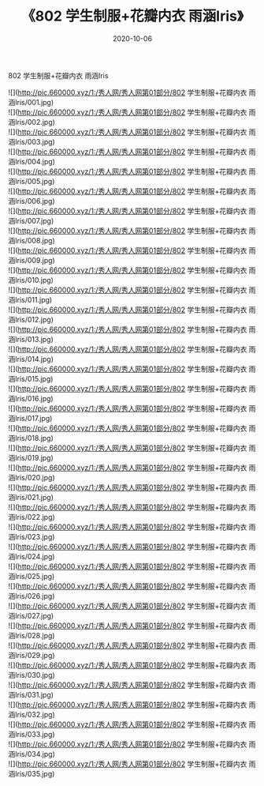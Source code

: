 ﻿---
layout: post
title:  《802 学生制服+花瓣内衣 雨涵Iris》
date:   2020-10-06
img: http://pic.660000.xyz/1:/秀人网/秀人网第01部分/802 学生制服+花瓣内衣 雨涵Iris/000.jpg
categories: [美女, 清纯, 唯美]
---

802 学生制服+花瓣内衣 雨涵Iris

  ![](http://pic.660000.xyz/1:/秀人网/秀人网第01部分/802 学生制服+花瓣内衣 雨涵Iris/001.jpg) <br> ![](http://pic.660000.xyz/1:/秀人网/秀人网第01部分/802 学生制服+花瓣内衣 雨涵Iris/002.jpg) <br> ![](http://pic.660000.xyz/1:/秀人网/秀人网第01部分/802 学生制服+花瓣内衣 雨涵Iris/003.jpg) <br> ![](http://pic.660000.xyz/1:/秀人网/秀人网第01部分/802 学生制服+花瓣内衣 雨涵Iris/004.jpg) <br> ![](http://pic.660000.xyz/1:/秀人网/秀人网第01部分/802 学生制服+花瓣内衣 雨涵Iris/005.jpg) <br> ![](http://pic.660000.xyz/1:/秀人网/秀人网第01部分/802 学生制服+花瓣内衣 雨涵Iris/006.jpg) <br> ![](http://pic.660000.xyz/1:/秀人网/秀人网第01部分/802 学生制服+花瓣内衣 雨涵Iris/007.jpg) <br> ![](http://pic.660000.xyz/1:/秀人网/秀人网第01部分/802 学生制服+花瓣内衣 雨涵Iris/008.jpg) <br> ![](http://pic.660000.xyz/1:/秀人网/秀人网第01部分/802 学生制服+花瓣内衣 雨涵Iris/009.jpg) <br> ![](http://pic.660000.xyz/1:/秀人网/秀人网第01部分/802 学生制服+花瓣内衣 雨涵Iris/010.jpg) <br> ![](http://pic.660000.xyz/1:/秀人网/秀人网第01部分/802 学生制服+花瓣内衣 雨涵Iris/011.jpg) <br> ![](http://pic.660000.xyz/1:/秀人网/秀人网第01部分/802 学生制服+花瓣内衣 雨涵Iris/012.jpg) <br> ![](http://pic.660000.xyz/1:/秀人网/秀人网第01部分/802 学生制服+花瓣内衣 雨涵Iris/013.jpg) <br> ![](http://pic.660000.xyz/1:/秀人网/秀人网第01部分/802 学生制服+花瓣内衣 雨涵Iris/014.jpg) <br> ![](http://pic.660000.xyz/1:/秀人网/秀人网第01部分/802 学生制服+花瓣内衣 雨涵Iris/015.jpg) <br> ![](http://pic.660000.xyz/1:/秀人网/秀人网第01部分/802 学生制服+花瓣内衣 雨涵Iris/016.jpg) <br> ![](http://pic.660000.xyz/1:/秀人网/秀人网第01部分/802 学生制服+花瓣内衣 雨涵Iris/017.jpg) <br> ![](http://pic.660000.xyz/1:/秀人网/秀人网第01部分/802 学生制服+花瓣内衣 雨涵Iris/018.jpg) <br> ![](http://pic.660000.xyz/1:/秀人网/秀人网第01部分/802 学生制服+花瓣内衣 雨涵Iris/019.jpg) <br> ![](http://pic.660000.xyz/1:/秀人网/秀人网第01部分/802 学生制服+花瓣内衣 雨涵Iris/020.jpg) <br> ![](http://pic.660000.xyz/1:/秀人网/秀人网第01部分/802 学生制服+花瓣内衣 雨涵Iris/021.jpg) <br> ![](http://pic.660000.xyz/1:/秀人网/秀人网第01部分/802 学生制服+花瓣内衣 雨涵Iris/022.jpg) <br> ![](http://pic.660000.xyz/1:/秀人网/秀人网第01部分/802 学生制服+花瓣内衣 雨涵Iris/023.jpg) <br> ![](http://pic.660000.xyz/1:/秀人网/秀人网第01部分/802 学生制服+花瓣内衣 雨涵Iris/024.jpg) <br> ![](http://pic.660000.xyz/1:/秀人网/秀人网第01部分/802 学生制服+花瓣内衣 雨涵Iris/025.jpg) <br> ![](http://pic.660000.xyz/1:/秀人网/秀人网第01部分/802 学生制服+花瓣内衣 雨涵Iris/026.jpg) <br> ![](http://pic.660000.xyz/1:/秀人网/秀人网第01部分/802 学生制服+花瓣内衣 雨涵Iris/027.jpg) <br> ![](http://pic.660000.xyz/1:/秀人网/秀人网第01部分/802 学生制服+花瓣内衣 雨涵Iris/028.jpg) <br> ![](http://pic.660000.xyz/1:/秀人网/秀人网第01部分/802 学生制服+花瓣内衣 雨涵Iris/029.jpg) <br> ![](http://pic.660000.xyz/1:/秀人网/秀人网第01部分/802 学生制服+花瓣内衣 雨涵Iris/030.jpg) <br> ![](http://pic.660000.xyz/1:/秀人网/秀人网第01部分/802 学生制服+花瓣内衣 雨涵Iris/031.jpg) <br> ![](http://pic.660000.xyz/1:/秀人网/秀人网第01部分/802 学生制服+花瓣内衣 雨涵Iris/032.jpg) <br> ![](http://pic.660000.xyz/1:/秀人网/秀人网第01部分/802 学生制服+花瓣内衣 雨涵Iris/033.jpg) <br> ![](http://pic.660000.xyz/1:/秀人网/秀人网第01部分/802 学生制服+花瓣内衣 雨涵Iris/034.jpg) <br> ![](http://pic.660000.xyz/1:/秀人网/秀人网第01部分/802 学生制服+花瓣内衣 雨涵Iris/035.jpg) <br>